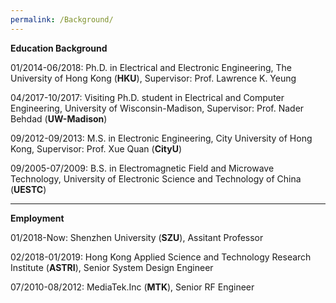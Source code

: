 ```yaml
---
permalink: /Background/
---
```

**Education Background**

01/2014-06/2018:  Ph.D. in Electrical and Electronic Engineering, The University of Hong Kong (**HKU**), Supervisor: Prof. Lawrence K. Yeung<br />	
	 
04/2017-10/2017:  Visiting Ph.D. student in Electrical and Computer Engineering,  University of Wisconsin-Madison, Supervisor: Prof. Nader Behdad (**UW-Madison**)<br /> 
      
09/2012-09/2013:  M.S.  in Electronic Engineering,  City University of Hong Kong, Supervisor: Prof. Xue Quan (**CityU**)<br />  
                  	                                                   
09/2005-07/2009:  B.S. in Electromagnetic Field and Microwave Technology,  University of Electronic Science and Technology of China (**UESTC**)<br />

***
**Employment**  

01/2018-Now: Shenzhen University (**SZU**),  Assitant Professor<br /> 

02/2018-01/2019: Hong Kong Applied Science and Technology Research Institute (**ASTRI**),  Senior System Design Engineer<br /> 

07/2010-08/2012: MediaTek.Inc (**MTK**),  Senior RF Engineer








